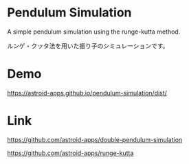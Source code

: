 # Pendulum Simulation
A simple pendulum simulation using the runge-kutta method.

ルンゲ・クッタ法を用いた振り子のシミュレーションです。

# Demo
https://astroid-apps.github.io/pendulum-simulation/dist/

# Link
https://github.com/astroid-apps/double-pendulum-simulation

https://github.com/astroid-apps/runge-kutta
